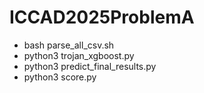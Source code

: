# ICCAD2025ProblemA
- bash parse_all_csv.sh
- python3 trojan_xgboost.py
- python3 predict_final_results.py
- python3 score.py
